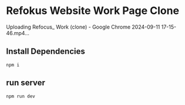 # Refokus Website Work Page Clone

Uploading Refocus_ Work (clone) - Google Chrome 2024-09-11 17-15-46.mp4…


## Install Dependencies
```
npm i
```
## run server
```
npm run dev
```


